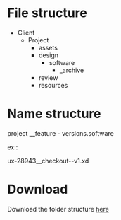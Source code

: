 # File structure

* Client
  * Project
    * assets
    * design
      * software
        * _archive
    * review
    * resources

# Name structure

project __feature - versions.software

ex::

ux-28943__checkout--v1.xd

# Download

Download the folder structure [here](arc--structure/arc--structure.zip)
